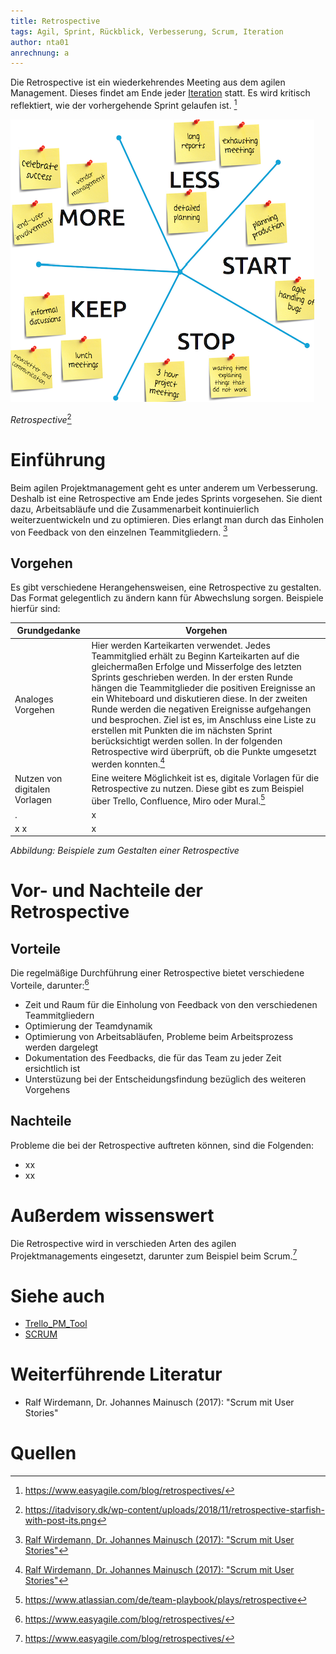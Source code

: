 ```yaml
---
title: Retrospective
tags: Agil, Sprint, Rückblick, Verbesserung, Scrum, Iteration
author: nta01
anrechnung: a
---
```


Die Retrospective ist ein wiederkehrendes Meeting aus dem agilen Management. Dieses findet am Ende jeder [Iteration](https://de.wiktionary.org/wiki/Iteration) statt. Es wird kritisch reflektiert, wie der vorhergehende Sprint gelaufen ist. [^1]

![Abbildung](Retrospective/Bild1.png)

*Retrospective*[^2]

# Einführung

Beim agilen Projektmanagement geht es unter anderem um Verbesserung. Deshalb ist eine Retrospective am Ende jedes Sprints vorgesehen. Sie dient dazu, Arbeitsabläufe und die Zusammenarbeit kontinuierlich weiterzuentwickeln und zu optimieren. Dies erlangt man durch das Einholen von Feedback von den einzelnen Teammitgliedern. [^3]

## Vorgehen

Es gibt verschiedene Herangehensweisen, eine Retrospective zu gestalten. Das Format gelegentlich zu ändern kann für Abwechslung sorgen. 
Beispiele hierfür sind:

| Grundgedanke| Vorgehen | 
| ------------- | ------------- |
| Analoges Vorgehen  | Hier werden Karteikarten verwendet. Jedes Teammitglied erhält zu Beginn Karteikarten auf die gleichermaßen Erfolge und Misserfolge des letzten Sprints geschrieben werden. In der ersten Runde hängen die Teammitglieder die positiven Ereignisse an ein Whiteboard und diskutieren diese. In der zweiten Runde werden die negativen Ereignisse aufgehangen und besprochen. Ziel ist es, im Anschluss eine Liste zu erstellen mit Punkten die im nächsten Sprint berücksichtigt werden sollen. In der folgenden Retrospective wird überprüft, ob die Punkte umgesetzt werden konnten.[^3]|
| Nutzen von digitalen Vorlagen | Eine weitere Möglichkeit ist es, digitale Vorlagen für die Retrospective zu nutzen. Diese gibt es zum Beispiel über Trello, Confluence, Miro oder Mural.[^4]|
| .  | x|
| x x|  x |

*Abbildung: Beispiele zum Gestalten einer Retrospective*

# Vor- und Nachteile der Retrospective

## Vorteile

Die regelmäßige Durchführung einer Retrospective bietet verschiedene Vorteile, darunter:[^1]

* Zeit und Raum für die Einholung von Feedback von den verschiedenen Teammitgliedern
* Optimierung der Teamdynamik 
* Optimierung von Arbeitsabläufen, Probleme beim Arbeitsprozess werden dargelegt 
* Dokumentation des Feedbacks, die für das Team zu jeder Zeit ersichtlich ist
* Unterstüzung bei der Entscheidungsfindung bezüglich des weiteren Vorgehens

## Nachteile

Probleme die bei der Retrospective auftreten können, sind die Folgenden:

* xx
* xx

# Außerdem wissenswert

Die Retrospective wird in verschieden Arten des agilen Projektmanagements eingesetzt, darunter zum Beispiel beim Scrum.[^1]

# Siehe auch

* [Trello_PM_Tool](Trello_PM_Tool.md)
* [SCRUM](SCRUM.md)

# Weiterführende Literatur

* Ralf Wirdemann, Dr. Johannes Mainusch (2017): "Scrum mit User Stories"

# Quellen

[^1]: https://www.easyagile.com/blog/retrospectives/
[^2]: https://itadvisory.dk/wp-content/uploads/2018/11/retrospective-starfish-with-post-its.png
[^3]:[Ralf Wirdemann, Dr. Johannes Mainusch (2017): "Scrum mit User Stories"](https://www.hanser-elibrary.com/doi/epdf/10.3139/9783446450776.002)
[^4]:https://www.atlassian.com/de/team-playbook/plays/retrospective

